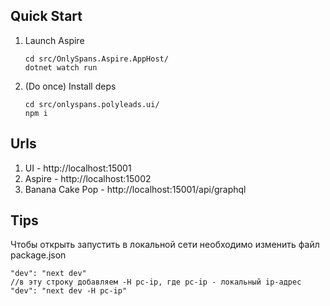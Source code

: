 ## Quick Start

1. Launch Aspire 
    ```shell
    cd src/OnlySpans.Aspire.AppHost/
    dotnet watch run
    ```

2. (Do once) Install deps
    ```shell
    cd src/onlyspans.polyleads.ui/
    npm i
    ```

## Urls
1. UI - http://localhost:15001
2. Aspire - http://localhost:15002
3. Banana Cake Pop - http://localhost:15001/api/graphql

## Tips

Чтобы открыть запустить в локальной сети необходимо изменить файл package.json

```shell
"dev": "next dev"
//в эту строку добавляем -H pc-ip, где pc-ip - локальный ip-адрес
"dev": "next dev -H pc-ip"
```
